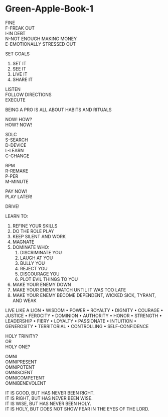# Green-Apple-Book-1

FINE <br/>
F-FREAK OUT <br/>
I-IN DEBT <br/>
N-NOT ENOUGH MAKING MONEY <br/>
E-EMOTIONALLY STRESSED OUT <br/>

SET GOALS
1. SET IT
2. SEE IT
3. LIVE IT
4. SHARE IT

LISTEN <br/>
FOLLOW DIRECTIONS <br/>
EXECUTE <br/>

BEING A PRO IS ALL ABOUT HABITS AND RITUALS  <br/>

NOW! HOW?  <br/>
HOW? NOW! <br/>

SDLC <br/>
S-SEARCH  <br/>
D-DEVICE <br/>
L-LEARN <br/>
C-CHANGE <br/>

RPM  <br/>
R-REMAKE <br/>
P-PER <br/>
M-MINUTE <br/>

PAY NOW! <br/>
PLAY LATER! <br/>

DRIVE!

LEARN TO:
1. REFINE YOUR SKILLS
2. DO THE ROLE PLAY
3. KEEP SILENT AND WORK
4. MAGNATE
5. DOMINATE WHO:
      1. DISCRIMINATE YOU
      2. LAUGH AT YOU
      3. BULLY YOU
      4. REJECT YOU
      5. DISCOURAGE YOU
      6. PLOT EVIL THINGS TO YOU
6. MAKE YOUR ENEMY DOWN
7. MAKE YOUR ENEMY WATCH UNTIL IT WAS TOO LATE
8. MAKE YOUR ENEMY BECOME DEPENDENT, WICKED SICK, TYRANT, AND WEAK

LIVE LIKE A LION
    • WISDOM
    • POWER
    • ROYALTY
    • DIGNITY
    • COURAGE
    • JUSTICE
    • FEROCITY
    • DOMINION
    • AUTHORITY
    • HONOR
    • STRENGTH
    • LEADERSHIP
    • FIERY
    • LOYALTY
    • PASSIONATE
    • INTUITION
    • GENEROSITY
    • TERRITORIAL
    • CONTROLLING
    • SELF-CONFIDENCE


HOLY TRINITY?  <br/>
OR <br/>
HOLY ONE? <br/>

OMNI <br/>
OMNIPRESENT <br/>
OMNIPOTENT <br/>
OMNISCIENT <br/>
OMNICOMPETENT <br/>
OMNIBENEVOLENT <br/>

IT IS GOOD, BUT HAS NEVER BEEN RIGHT. <br/>
IT IS RIGHT, BUT HAS NEVER BEEN WISE. <br/>
IT IS WISE, BUT HAS NEVER BEEN HOLY. <br/>
IT IS HOLY, BUT DOES NOT SHOW FEAR IN THE EYES OF THE LORD. <br/>
